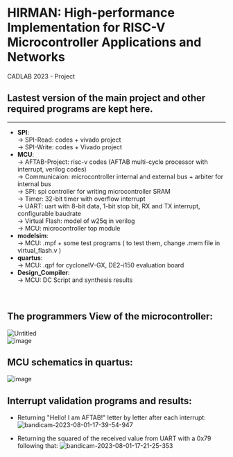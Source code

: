 # HIRMAN: High-performance Implementation for RISC-V Microcontroller Applications and Networks
CADLAB 2023 - Project
## Lastest version of the main project and other required programs are kept here.
-----------------------------------------------------------------------------------------------------------

* **SPI**:<br /> 
      &#8594; SPI-Read: codes + vivado project<br />
      &#8594; SPI-Write: codes + Vivado project<br />
* **MCU**:<br />
      &#8594; AFTAB-Project: risc-v codes (AFTAB multi-cycle processor with interrupt, verilog codes)<br />
      &#8594; Communicaion: microcontroller internal and external bus + arbiter for internal bus<br />
      &#8594; SPI: spi controller for writing microcontroller SRAM<br />
      &#8594; Timer: 32-bit timer with overflow interrupt<br />
      &#8594; UART: uart with 8-bit data, 1-bit stop bit, RX and TX interrupt, configurable baudrate<br />
      &#8594; Virtual Flash: model of w25q in verilog<br />
      &#8594; MCU: microcontroller top module<br />
* **modelsim**:<br />
      &#8594; MCU: .mpf + some test programs ( to test them, change .mem file in virtual_flash.v )<br />
* **quartus**:<br />
      &#8594; MCU: .qpf for cycloneIV-GX, DE2-i150 evaluation board<br />
* **Design_Compiler**:<br />
      &#8594; MCU: DC Script and synthesis results<br /><br /><br />
## The programmers View of the microcontroller:<br />
![Untitled](https://github.com/AmirmahdiJoudi/HIRMAN-Microcontroller/assets/79690242/21ea6676-83a5-4b4b-8a2d-0b89337ed20d)   
![image](https://github.com/AmirmahdiJoudi/Microcontroller/assets/79690242/1718be13-6501-4600-bd76-e74bc090ce00)


## MCU schematics in quartus:

![image](https://github.com/AmirmahdiJoudi/Microcontroller/assets/79690242/92484cff-2d67-4771-9801-15c61cd9ab21)



## Interrupt validation programs and results:
* Returning "Hello! I am AFTAB!" letter by letter after each interrupt:
![bandicam-2023-08-01-17-39-54-947](https://github.com/AmirmahdiJoudi/Microcontroller/assets/79690242/6da54b5c-5e96-4422-8ab7-51de142332ff)


* Returning the squared of the received value from UART with a 0x79 following that:
![bandicam-2023-08-01-17-21-25-353](https://github.com/AmirmahdiJoudi/Microcontroller/assets/79690242/8ba276bd-c579-4dfc-baac-527e7ec4c46e)














  

